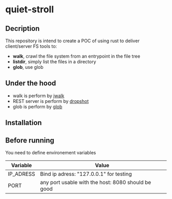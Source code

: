 # quiet-stroll

## Decription

This repository is intend to create a POC of using rust to deliver client/server FS tools to:
- **walk**, crawl the file system from an entrypoint in the file tree
- **listdir**, simply list the files in a directory
- **glob**, use glob 

## Under the hood
- walk is perform by [jwalk](https://github.com/Byron/jwalk)
- REST server is perform by [dropshot](https://github.com/oxidecomputer/dropshot)
- glob is perform by [glob](https://docs.rs/glob/latest/glob/)

## Installation

## Before running

You need to define environement variables

| Variable  | Value                                              |
|-----------|----------------------------------------------------|
| IP_ADRESS | Bind ip adress: "127.0.0.1" for testing            |
| PORT      | any port usable with the host: 8080 should be good |
